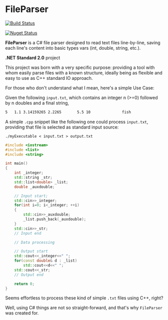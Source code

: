# FileParser

[![Build Status](https://travis-ci.org/eduherminio/TextParser.svg?branch=master)](https://travis-ci.org/eduherminio/TextParser)

[![Nuget Status](https://img.shields.io/nuget/v/FileParser.svg?style=flat-square&label=nuget)](https://www.nuget.org/packages/FileParser)

**FileParser** is a C# file parser designed to read text files line-by-line, saving each line's content into basic types vars (int, double, string, etc.).

**.NET Standard 2.0** project

This project was born with a very specific purpose: providing a tool with whom easily parse files with a known structure, ideally being  as flexible and easy to use as C++ standard IO approach.

For those who don't understand what I mean, here's a simple Use Case:

Given the following `input.txt`, which contains an integer n (>=0) followed by n doubles and a final string,
```txt
5   1.1 3.14159265 2.2265       5.5 10              fish
```

A simple `.cpp` snippet like the following one could process `input.txt`, providing that file is selected as standard input source:

 `./myExecutable < input.txt > output.txt`

```cpp
#include <iostream>
#include <list>
#include <string>

int main()
{
    int _integer;
    std::string _str;
    std::list<double> _list;
    double _auxdouble;

    // Input start;
    std::cin>>_integer;
    for(int i=0; i<_integer; ++i)
    {
        std::cin>>_auxdouble;
        _list.push_back(_auxdouble);
    }
    std::cin>>_str;
    // Input end

    // Data processing

    // Output start
    std::cout<<_integer<<" ";
    for(const double& d : _list)
        std::cout<<d<<" ";
    std::cout<<_str;
    // Output end

    return 0;
}
```

Seems effortless to process these kind of simple `.txt` files using C++, right?

Well, using C# things are not so straight-forward, and that's why `FileParser` was created for.